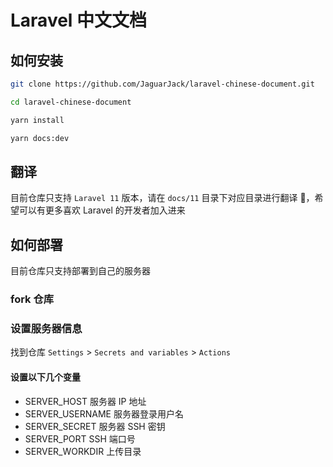 # Laravel 中文文档

## 如何安装

```sh
git clone https://github.com/JaguarJack/laravel-chinese-document.git

cd laravel-chinese-document

yarn install

yarn docs:dev
```

## 翻译

目前仓库只支持 `Laravel 11` 版本，请在 `docs/11` 目录下对应目录进行翻译 🙏，希望可以有更多喜欢 Laravel 的开发者加入进来

## 如何部署

目前仓库只支持部署到自己的服务器

### fork 仓库

### 设置服务器信息

找到仓库 `Settings` > `Secrets and variables` > `Actions`

#### 设置以下几个变量

- SERVER_HOST 服务器 IP 地址
- SERVER_USERNAME 服务器登录用户名
- SERVER_SECRET 服务器 SSH 密钥
- SERVER_PORT SSH 端口号
- SERVER_WORKDIR 上传目录
